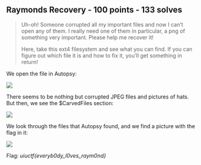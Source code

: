 ## Raymonds Recovery - 100 points - 133 solves

>Uh-oh! Someone corrupted all my important files and now I can’t open any of them. I really need one of them in particular, a png of something very important. Please help me recover it!
>
>Here, take this ext4 filesystem and see what you can find. If you can figure out which file it is and how to fix it, you’ll get something in return!

We open the file in Autopsy:

![](https://raw.githubusercontent.com/matdaneth/uiuctf-writeups/master/Images/raymonds_recovery/1.PNG)

There seems to be nothing but corrupted JPEG files and pictures of hats. But then, we see the $CarvedFiles section:

![](https://raw.githubusercontent.com/matdaneth/uiuctf-writeups/master/Images/raymonds_recovery/2.PNG)

We look through the files that Autopsy found, and we find a picture with the flag in it:

![](https://raw.githubusercontent.com/matdaneth/uiuctf-writeups/master/Images/raymonds_recovery/3.PNG)

Flag: *uiuctf{everyb0dy_l0ves_raym0nd}*
